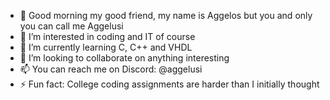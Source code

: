 - 👋 Good morning my good friend, my name is Aggelos but you and only you can call me Aggelusi
- 👀 I’m interested in coding and IT of course
- 🌱 I’m currently learning C, C++ and VHDL
- 💞️ I’m looking to collaborate on anything interesting
- 📫 You can reach me on Discord: @aggelusi
- ⚡ Fun fact: College coding assignments are harder than I initially thought
